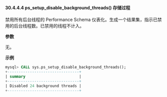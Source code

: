 #### 30.4.4.4 ps_setup_disable_background_threads() 存储过程

禁用所有后台线程的 Performance Schema 仪表化。生成一个结果集，指示已禁用的后台线程数。已禁用的线程不计入。

**参数**

无。

**示例**

```sql
mysql> CALL sys.ps_setup_disable_background_threads();
+--------------------------------+
| summary                        |
+--------------------------------+
| Disabled 24 background threads |
+--------------------------------+